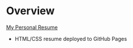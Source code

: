 # Overview
[My Personal Resume](https://jayjdave.github.io/jay-dave-resume/)

* HTML/CSS resume deployed to GitHub Pages

